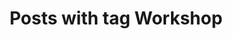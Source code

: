 ---
layout: tag
title: Posts with tag Workshop
summary: posts with tag Workshop
tag: workshop
permalink: /tags/workshop/
sitemap: false
---